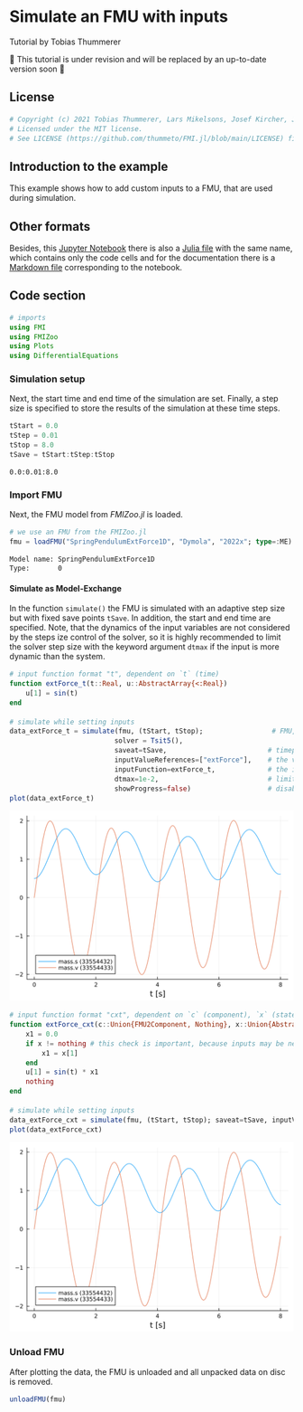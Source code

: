 # Simulate an FMU with inputs
Tutorial by Tobias Thummerer

🚧 This tutorial is under revision and will be replaced by an up-to-date version soon 🚧

## License


```julia
# Copyright (c) 2021 Tobias Thummerer, Lars Mikelsons, Josef Kircher, Johannes Stoljar
# Licensed under the MIT license. 
# See LICENSE (https://github.com/thummeto/FMI.jl/blob/main/LICENSE) file in the project root for details.
```

## Introduction to the example
This example shows how to add custom inputs to a FMU, that are used during simulation.

## Other formats
Besides, this [Jupyter Notebook](https://github.com/thummeto/FMI.jl/blob/examples/examples/src/inputs.ipynb) there is also a [Julia file](https://github.com/thummeto/FMI.jl/blob/examples/examples/src/inputs.jl) with the same name, which contains only the code cells and for the documentation there is a [Markdown file](https://github.com/thummeto/FMI.jl/blob/examples/examples/src/inputs.md) corresponding to the notebook.  

## Code section


```julia
# imports
using FMI
using FMIZoo
using Plots
using DifferentialEquations
```

### Simulation setup

Next, the start time and end time of the simulation are set. Finally, a step size is specified to store the results of the simulation at these time steps.


```julia
tStart = 0.0
tStep = 0.01
tStop = 8.0
tSave = tStart:tStep:tStop
```




    0.0:0.01:8.0



### Import FMU

Next, the FMU model from *FMIZoo.jl* is loaded.


```julia
# we use an FMU from the FMIZoo.jl
fmu = loadFMU("SpringPendulumExtForce1D", "Dymola", "2022x"; type=:ME) # load FMU in ME-Mode ("Model Exchange")
```




    Model name:	SpringPendulumExtForce1D
    Type:		0



#### Simulate as Model-Exchange

In the function `simulate()` the FMU is simulated with an adaptive step size but with fixed save points `tSave`. In addition, the start and end time are specified. Note, that the dynamics of the input variables are not considered by the steps ize control of the solver, so it is highly recommended to limit the solver step size with the keyword argument `dtmax` if the input is more dynamic than the system.


```julia
# input function format "t", dependent on `t` (time)
function extForce_t(t::Real, u::AbstractArray{<:Real})
    u[1] = sin(t)
end 

# simulate while setting inputs
data_extForce_t = simulate(fmu, (tStart, tStop);                 # FMU, start and stop time
                          solver = Tsit5(),
                          saveat=tSave,                         # timepoints for the ODE solution to be saved
                          inputValueReferences=["extForce"],    # the value references that should be set (inputs)
                          inputFunction=extForce_t,             # the input function to be used
                          dtmax=1e-2,                           # limit max step size to capture inputs
                          showProgress=false)                   # disable progress bar
plot(data_extForce_t)
```




    
![svg](inputs_files/inputs_9_0.svg)
    




```julia
# input function format "cxt", dependent on `c` (component), `x` (state) and `t` (time)
function extForce_cxt(c::Union{FMU2Component, Nothing}, x::Union{AbstractArray{<:Real}, Nothing}, t::Real, u::AbstractArray{<:Real})
    x1 = 0.0
    if x != nothing # this check is important, because inputs may be needed before the system state is known
        x1 = x[1] 
    end
    u[1] = sin(t) * x1
    nothing
end 

# simulate while setting inputs
data_extForce_cxt = simulate(fmu, (tStart, tStop); saveat=tSave, inputValueReferences=["extForce"], inputFunction=extForce_cxt, dtmax=1e-2, showProgress=false)
plot(data_extForce_cxt)
```




    
![svg](inputs_files/inputs_10_0.svg)
    



### Unload FMU

After plotting the data, the FMU is unloaded and all unpacked data on disc is removed.


```julia
unloadFMU(fmu)
```
